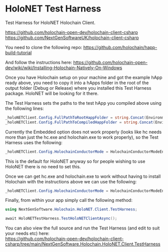 ﻿# HoloNET Test Harness

Test Harness for HoloNET Holochain Client.

https://github.com/holochain-open-dev/holochain-client-csharp \
https://github.com/NextGenSoftwareUK/holochain-client-csharp

You need to clone the following repo:
https://github.com/holochain/happ-build-tutorial

And follow the instructions here:
https://github.com/holochain-open-dev/wiki/wiki/Installing-Holochain-Natively-On-Windows

Once you have Holochain setup on your machine and got the example hApp ready above, you need to copy it into a hApps folder in the root of the output folder (Debug or Release) where you installed this Test Harness package. HoloNET will be looking for it there.

The Test Harness sets the paths to the test hApp you compiled above using the following lines:

````c#
_holoNETClient.Config.FullPathToRootHappFolder = string.Concat(Environment.CurrentDirectory, @"\hApps\happ-build-tutorial-develop");
_holoNETClient.Config.FullPathToCompiledHappFolder = string.Concat(Environment.CurrentDirectory, @"\hApps\happ-build-tutorial-develop\workdir\happ");
````
Currently the Embedded option does not work properly (looks like hc needs more than just the hc.exe and holochain.exe to work properly), so the Test Harness uses the following:

````c#
_holoNETClient.Config.HolochainConductorMode = HolochainConductorModeEnum.UseSystemGlobal;
````

This is the default for HoloNET anyway so for people wishing to use HoloNET there is no need to set this.

Once we can get hc.exe and holochain.exe to work without having to install Holochain with the instructions above we can use the following:

````c#
_holoNETClient.Config.HolochainConductorMode = HolochainConductorModeEnum.UseEmbedded;
````

Finally, from within your app simply call the following method:

````c#
using NextGenSoftware.Holochain.HoloNET.Client.TestHarness;

await HoloNETTestHarness.TestHoloNETClientAsync();
````

You can also view the full source and run the Test Harness (and edit to suit your needs etc) here: \
https://github.com/holochain-open-dev/holochain-client-csharp/tree/main/NextGenSoftware.Holochain.HoloNET.Client.TestHarness
